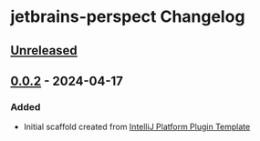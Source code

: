 <!-- Keep a Changelog guide -> https://keepachangelog.com -->

# jetbrains-perspect Changelog

## [Unreleased]

## [0.0.2] - 2024-04-17

### Added

- Initial scaffold created from [IntelliJ Platform Plugin Template](https://github.com/JetBrains/intellij-platform-plugin-template)

[Unreleased]: https://github.com/GetPerspectdev/jetbrains-perspect/compare/v0.0.2...HEAD
[0.0.2]: https://github.com/GetPerspectdev/jetbrains-perspect/commits/v0.0.2
